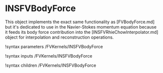 # INSFVBodyForce

This object implements the exact same functionality as [FVBodyForce.md] but it's
dedicated to use in the Navier-Stokes momentum equation because it feeds its
body force contribution into the [INSFVRhieChowInterpolator.md] object for
interpolation and reconstruction operations.

!syntax parameters /FVKernels/INSFVBodyForce

!syntax inputs /FVKernels/INSFVBodyForce

!syntax children /FVKernels/INSFVBodyForce
